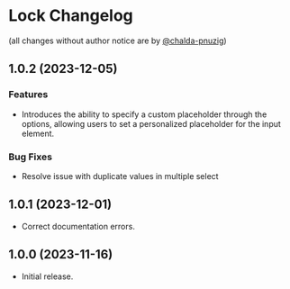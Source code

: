 Lock Changelog
=================

(all changes without author notice are by [@chalda-pnuzig](https://github.com/chalda-pnuzig))

## 1.0.2 (2023-12-05)

### Features

- Introduces the ability to specify a custom placeholder through the options, allowing users to set a personalized placeholder for the input element.

### Bug Fixes

- Resolve issue with duplicate values in multiple select

## 1.0.1 (2023-12-01)

- Correct documentation errors.

## 1.0.0 (2023-11-16)

- Initial release.